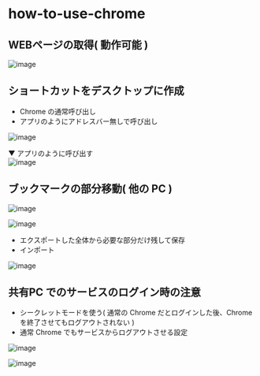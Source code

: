 # how-to-use-chrome

## WEBページの取得( 動作可能 )
![image](https://user-images.githubusercontent.com/1501327/159151183-e3d5397e-72f2-4a5f-b09d-f659b6624b89.png)

## ショートカットをデスクトップに作成
- Chrome の通常呼び出し
- アプリのようにアドレスバー無しで呼び出し

![image](https://user-images.githubusercontent.com/1501327/159151444-dffd53db-6a53-416e-b977-035d6e7ee80b.png)

▼ アプリのように呼び出す\
![image](https://user-images.githubusercontent.com/1501327/159151474-5cd06b5e-2387-4fac-87f2-1daffd68c35a.png)

## ブックマークの部分移動( 他の PC )
![image](https://user-images.githubusercontent.com/1501327/159151561-2a94e8e6-73fc-4089-a286-fb46933cd7fe.png)

![image](https://user-images.githubusercontent.com/1501327/159151598-68dc7517-3415-47b4-87f0-f4060f55a3b3.png)

- エクスポートした全体から必要な部分だけ残して保存
- インポート

![image](https://user-images.githubusercontent.com/1501327/159151794-1f3c948f-e143-4c12-87f5-ec6c2d1bd961.png)

## 共有PC でのサービスのログイン時の注意
- シークレットモードを使う( 通常の Chrome だとログインした後、Chrome を終了させてもログアウトされない )
- 通常 Chrome でもサービスからログアウトさせる設定

![image](https://user-images.githubusercontent.com/1501327/159151957-5b10baaf-a5a9-47c0-a427-25f0f4711f7d.png)

![image](https://user-images.githubusercontent.com/1501327/159151981-356f06be-740b-40ef-a694-ededd9dc0455.png)
